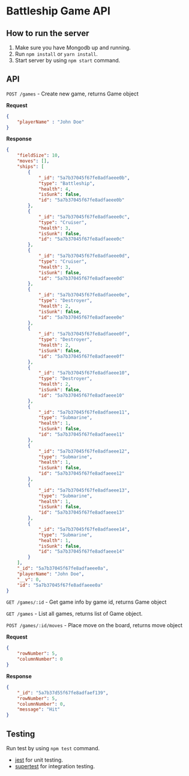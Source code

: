 # Battleship Game API

## How to run the server
1. Make sure you have Mongodb up and running.
2. Run `npm install` or `yarn install`.
3. Start server by using `npm start` command.
## API
`POST /games` - Create new game, returns Game object

__Request__
```json
{
    "playerName" : "John Doe"
}
```
__Response__
```json
{
    "fieldSize": 10,
    "moves": [],
    "ships": [
        {
            "_id": "5a7b37045f67fe8adfaeee0b",
            "type": "Battleship",
            "health": 4,
            "isSunk": false,
            "id": "5a7b37045f67fe8adfaeee0b"
        },
        {
            "_id": "5a7b37045f67fe8adfaeee0c",
            "type": "Cruiser",
            "health": 3,
            "isSunk": false,
            "id": "5a7b37045f67fe8adfaeee0c"
        },
        {
            "_id": "5a7b37045f67fe8adfaeee0d",
            "type": "Cruiser",
            "health": 3,
            "isSunk": false,
            "id": "5a7b37045f67fe8adfaeee0d"
        },
        {
            "_id": "5a7b37045f67fe8adfaeee0e",
            "type": "Destroyer",
            "health": 2,
            "isSunk": false,
            "id": "5a7b37045f67fe8adfaeee0e"
        },
        {
            "_id": "5a7b37045f67fe8adfaeee0f",
            "type": "Destroyer",
            "health": 2,
            "isSunk": false,
            "id": "5a7b37045f67fe8adfaeee0f"
        },
        {
            "_id": "5a7b37045f67fe8adfaeee10",
            "type": "Destroyer",
            "health": 2,
            "isSunk": false,
            "id": "5a7b37045f67fe8adfaeee10"
        },
        {
            "_id": "5a7b37045f67fe8adfaeee11",
            "type": "Submarine",
            "health": 1,
            "isSunk": false,
            "id": "5a7b37045f67fe8adfaeee11"
        },
        {
            "_id": "5a7b37045f67fe8adfaeee12",
            "type": "Submarine",
            "health": 1,
            "isSunk": false,
            "id": "5a7b37045f67fe8adfaeee12"
        },
        {
            "_id": "5a7b37045f67fe8adfaeee13",
            "type": "Submarine",
            "health": 1,
            "isSunk": false,
            "id": "5a7b37045f67fe8adfaeee13"
        },
        {
            "_id": "5a7b37045f67fe8adfaeee14",
            "type": "Submarine",
            "health": 1,
            "isSunk": false,
            "id": "5a7b37045f67fe8adfaeee14"
        }
    ],
    "_id": "5a7b37045f67fe8adfaeee0a",
    "playerName": "John Doe",
    "__v": 0,
    "id": "5a7b37045f67fe8adfaeee0a"
}
```

`GET /games/:id` - Get game info by game id, returns Game object

`GET /games` - List all games, returns list of Game object.

`POST /games/:id/moves` - Place move on the board, returns move object

__Request__
```json
{
    "rowNumber": 5,
    "columnNumber": 0
}
```
__Response__
```json
{
    "_id": "5a7b37d55f67fe8adfaef139",
    "rowNumber": 5,
    "columnNumber": 0,
    "message": "Hit"
}
```
## Testing
Run test by using `npm test` command.
  - [jest](https://facebook.github.io/jest/) for unit testing. 
  - [supertest](https://github.com/visionmedia/supertest) for integration testing. 

